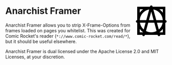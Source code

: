 # <img align="right" src="icon.svg"> Anarchist Framer

Anarchist Framer allows you to strip X-Frame-Options from frames loaded on pages
you whitelist. This was created for Comic Rocket's reader
(`*://www.comic-rocket.com/read/*`), but it should be useful elsewhere.

Anarchist Framer is dual licensed under the Apache License 2.0 and MIT
Licenses, at your discretion.
